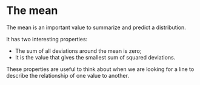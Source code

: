 # The mean

The mean is an important value to summarize and predict a distribution.

It has two interesting properties:

* The sum of all deviations around the mean is zero;
* It is the value that gives the smallest sum of squared deviations.

These properties are useful to think about when we are looking for a line to
describe the relationship of one value to another.

